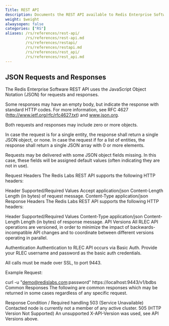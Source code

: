 ```yaml
---
Title: REST API
description: Documents the REST API available to Redis Enterprise Software deployments.
weight: $weight
alwaysopen: false
categories: ["RS"]
aliases: /rs/references/rest-api/
         /rs/references/rest-api.md
         /rs/references/restapi/
         /rs/references/restapi.md
         /rs/references/rest_api/
         /rs/references/rest_api.md
---
```



## JSON Requests and Responses

The Redis Enterprise Software REST API uses the JavaScript Object Notation (JSON) for requests and responses.

Some responses may have an empty body, but indicate the response with standard HTTP codes. For more information, see RFC 4627 (http://www.ietf.org/rfc/rfc4627.txt) and www.json.org.

Both requests and responses may include zero or more objects.

In case the request is for a single entity, the response shall return a single JSON object, or none. In case the request if for a list of entities, the response shall return a single JSON array with 0 or more elements.

Requests may be delivered with some JSON object fields missing. In this case, these fields will be assigned default values (often indicating they are not in use).

Request Headers
The Redis Labs REST API supports the following HTTP headers:

Header	Supported/Required Values
Accept	application/json
Content-Length	Length (in bytes) of request message.
Content-Type	application/json
Response Headers
The Redis Labs REST API supports the following HTTP headers:

Header	Supported/Required Values
Content-Type	application/json
Content-Length	Length (in bytes) of response message.
API Versions
All RLEC API operations are versioned, in order to minimize the impact of backwards-incompatible API changes and to coordinate between different versions operating in parallel.

Authentication
Authentication to RLEC API occurs via Basic Auth. Provide your RLEC username and password as the basic auth credentials.

All calls must be made over SSL, to port 9443.

Example Request:

curl -u "demo@redislabs.com:password" https://localhost:9443/v1/bdbs
Common Responses
The following are common responses which may be returned in some cases regardless of any specific request.

Response	Condition / Required handling
503 (Service Unavailable)	Contacted node is currently not a member of any active cluster.
505 (HTTP Version Not Supported)	An unsupported X-API-Version was used, see API Versions above.
